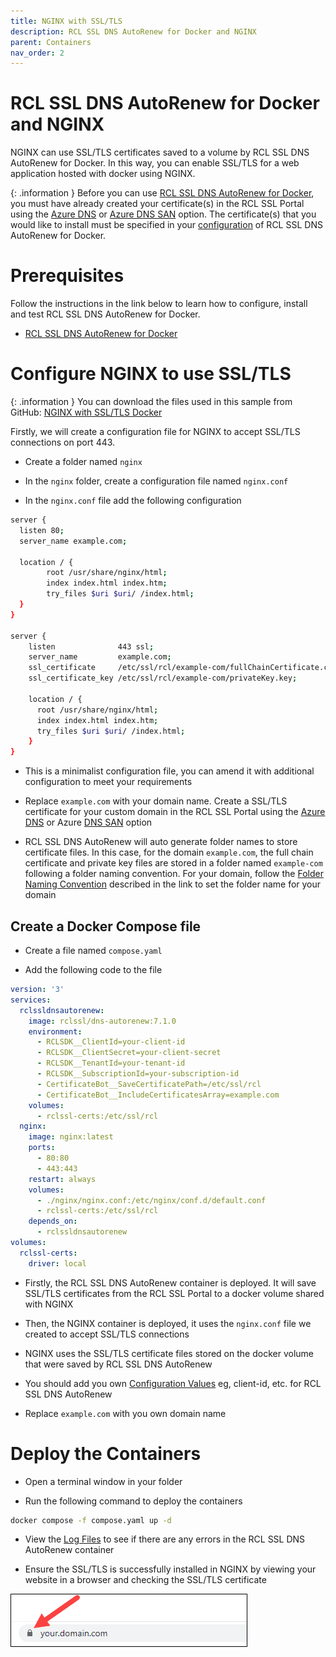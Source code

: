 ```yaml
---
title: NGINX with SSL/TLS
description: RCL SSL DNS AutoRenew for Docker and NGINX 
parent: Containers
nav_order: 2
---
```


# RCL SSL DNS AutoRenew for Docker and NGINX

NGINX can use SSL/TLS certificates saved to a volume by RCL SSL DNS AutoRenew for Docker. In this way, you can enable SSL/TLS for a web application hosted with docker using NGINX.

{: .information }
Before you can use [RCL SSL DNS AutoRenew for Docker](./docker.md), you must have already created your certificate(s) in the RCL SSL Portal using the [Azure DNS](../portal/azure-dns.md) or [Azure DNS SAN](../portal/azure-dns-san.md) option. The certificate(s) that you would like to install must be specified in your [configuration](./docker.md#notes) of RCL SSL DNS AutoRenew for Docker.

# Prerequisites

Follow the instructions in the link below to learn how to configure, install and test RCL SSL DNS AutoRenew for Docker.

- [RCL SSL DNS AutoRenew for Docker](./docker.md)

# Configure NGINX to use SSL/TLS

{: .information }
You can download the files used in this sample from GitHub:
[NGINX with SSL/TLS Docker](https://github.com/rcl-ssl/nginx-with-ssl-docker)

Firstly, we will create a configuration file for NGINX to accept SSL/TLS connections on port 443.

- Create a folder named ``nginx``

- In the ``nginx`` folder, create a configuration file named ``nginx.conf``

- In the ``nginx.conf`` file add the following configuration

```bash
server {
  listen 80;
  server_name example.com;

  location / {
        root /usr/share/nginx/html;
        index index.html index.htm;
        try_files $uri $uri/ /index.html;
  }
}

server {
    listen              443 ssl;
    server_name         example.com;
    ssl_certificate     /etc/ssl/rcl/example-com/fullChainCertificate.crt;
    ssl_certificate_key /etc/ssl/rcl/example-com/privateKey.key;

    location / {
      root /usr/share/nginx/html;
      index index.html index.htm;
      try_files $uri $uri/ /index.html;
    }
}
```

- This is a minimalist configuration file, you can amend it with additional configuration to meet your requirements

- Replace ``example.com`` with your domain name. Create a SSL/TLS certificate for your custom domain in the RCL SSL Portal using the [Azure DNS](../portal/azure-dns.md) or Azure [DNS SAN](../portal/azure-dns-san.md) option

- RCL SSL DNS AutoRenew will auto generate folder names to store certificate files. In this case, for the domain ``example.com``, the full chain certificate and private key files are stored in a folder named ``example-com`` following a folder naming convention. For your domain, follow the [Folder Naming Convention](./docker.md#certificate-files) described in the link to set the folder name for your domain

## Create a Docker Compose file

- Create a file named ``compose.yaml``

- Add the following code to the file

```yaml
version: '3'
services:
  rclssldnsautorenew:
    image: rclssl/dns-autorenew:7.1.0
    environment:
      - RCLSDK__ClientId=your-client-id
      - RCLSDK__ClientSecret=your-client-secret
      - RCLSDK__TenantId=your-tenant-id
      - RCLSDK__SubscriptionId=your-subscription-id
      - CertificateBot__SaveCertificatePath=/etc/ssl/rcl
      - CertificateBot__IncludeCertificatesArray=example.com
    volumes:
      - rclssl-certs:/etc/ssl/rcl
  nginx:
    image: nginx:latest
    ports:
      - 80:80
      - 443:443
    restart: always
    volumes: 
      - ./nginx/nginx.conf:/etc/nginx/conf.d/default.conf
      - rclssl-certs:/etc/ssl/rcl
    depends_on:
      - rclssldnsautorenew
volumes:
  rclssl-certs:
    driver: local
```

- Firstly, the RCL SSL DNS AutoRenew container is deployed. It will save SSL/TLS certificates from the RCL SSL Portal to a docker volume shared with NGINX

-  Then, the NGINX container is deployed, it uses the ``nginx.conf`` file we created to accept SSL/TLS connections

- NGINX uses the SSL/TLS certificate files stored on the docker volume that were saved by RCL SSL DNS AutoRenew

- You should add you own [Configuration Values](./docker.md#configuration-prerequisite) eg, client-id, etc. for RCL SSL DNS AutoRenew

- Replace ``example.com`` with you own domain name

# Deploy the Containers

- Open a terminal window in your folder

- Run the following command to deploy the containers

```bash
docker compose -f compose.yaml up -d
```

- View the [Log Files](./docker.md#view-the-logs) to see if there are any errors in the RCL SSL DNS AutoRenew container

- Ensure the SSL/TLS is successfully installed in NGINX by viewing your website in a browser and checking the SSL/TLS certificate

![image](../images//container//browser-ssl.png)
